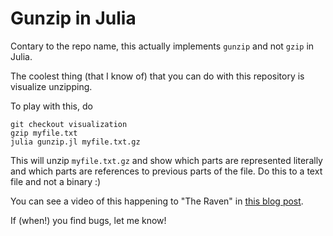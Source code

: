 Gunzip in Julia
================

Contary to the repo name, this actually implements `gunzip` and not `gzip` in Julia.

The coolest thing (that I know of) that you can do with this repository is visualize unzipping. 

To play with this, do

```
git checkout visualization
gzip myfile.txt
julia gunzip.jl myfile.txt.gz
```

This will unzip `myfile.txt.gz` and show which parts are represented literally and which parts are references to previous parts of the file. Do this to a text file and not a binary :)

You can see a video of this happening to "The Raven" in [this blog post](http://jvns.ca/blog/2013/10/24/day-16-gzip-plus-poetry-equals-awesome/).

If (when!) you find bugs, let me know!
